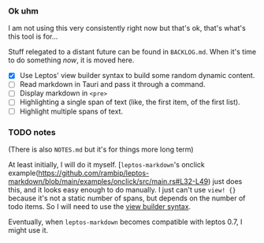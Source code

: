 ### Ok uhm

I am not using this very consistently right now but that's ok, that's what's
this tool is for...

Stuff relegated to a distant future can be found in `BACKLOG.md`. When it's time
to do something *now*, it is moved here.

- [x] Use Leptos' view builder syntax to build some random dynamic content.
- [ ] Read markdown in Tauri and pass it through a command.
- [ ] Display markdown in `<pre>`
- [ ] Highlighting a single span of text (like, the first item, of the first list).
- [ ] Highlight multiple spans of text.

### TODO notes

(There is also `NOTES.md` but it's for things more long term)

At least initially, I will do it myself. [`leptos-markdown`'s onclick
example(https://github.com/rambip/leptos-markdown/blob/main/examples/onclick/src/main.rs#L32-L49)
just does this, and it looks easy enough to do manually. I just can't use `view!
{}` because it's not a static number of spans, but depends on the number of todo
items. So I will need to use the [view builder
syntax](https://book.leptos.dev/view/builder.html).

Eventually, when `leptos-markdown` becomes compatible with leptos 0.7, I might
use it.
